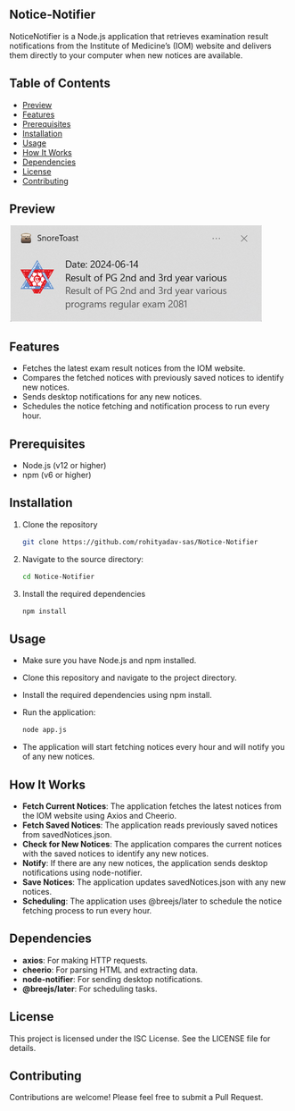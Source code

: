 ## Notice-Notifier

NoticeNotifier is a Node.js application that retrieves examination result notifications from the Institute of Medicine’s (IOM) website and delivers them directly to your computer when new notices are available.

## Table of Contents

- [Preview](#preview)
- [Features](#features)
- [Prerequisites](#prerequisites)
- [Installation](#installation)
- [Usage](#usage)
- [How It Works](#how-it-works)
- [Dependencies](#dependencies)
- [License](#license)
- [Contributing](#contributing)


## Preview
![preview.png](./assets/preview.png?raw=true)

## Features

- Fetches the latest exam result notices from the IOM website.
- Compares the fetched notices with previously saved notices to identify new notices.
- Sends desktop notifications for any new notices.
- Schedules the notice fetching and notification process to run every hour.

## Prerequisites

- Node.js (v12 or higher)
- npm (v6 or higher)

## Installation

1. Clone the repository
    ```bash
    git clone https://github.com/rohityadav-sas/Notice-Notifier
    ```
    
2. Navigate to the source directory:
    ```bash
    cd Notice-Notifier
    ```

3. Install the required dependencies
    ```bash
    npm install
    ```

## Usage

- Make sure you have Node.js and npm installed.
- Clone this repository and navigate to the project directory.
- Install the required dependencies using npm install.
- Run the application:
    ```bash
    node app.js
    ```

- The application will start fetching notices every hour and will notify you of any new notices.

## How It Works

- **Fetch Current Notices**: The application fetches the latest notices from the IOM website using Axios and Cheerio.
- **Fetch Saved Notices**: The application reads previously saved notices from savedNotices.json.
- **Check for New Notices**: The application compares the current notices with the saved notices to identify any new notices.
- **Notify**: If there are any new notices, the application sends desktop notifications using node-notifier.
- **Save Notices**: The application updates savedNotices.json with any new notices.
- **Scheduling**: The application uses @breejs/later to schedule the notice fetching process to run every hour.

## Dependencies

- **axios**: For making HTTP requests.
- **cheerio**: For parsing HTML and extracting data.
- **node-notifier**: For sending desktop notifications.
- **@breejs/later**: For scheduling tasks.

## License

This project is licensed under the ISC License. See the LICENSE file for details.

## Contributing

Contributions are welcome! Please feel free to submit a Pull Request.

